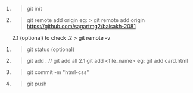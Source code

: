 <!-- one time setup for a project -->

1. > git init
2. > git remote add origin <github url>
   > eg: > git remote add origin https://github.com/sagartmg2/baisakh-2081

   2.1 (optional) to check .2 > git remote -v

<!-- for everyday pull push in git -->

1.  > git status (optional)
2.  > git add . // git add all
    > 2.1 git add <file_name>
        eg: git add card.html
3.  > git commit -m "html-css"
4.  > git push
